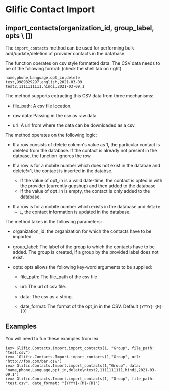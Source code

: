 # Glific Contact Import

## import_contacts(organization_id, group_label, opts \\ [])

The `import_contacts` method can be used for performing bulk add/update/deletion of
provider contacts in the database.

The function operates on csv style formatted data. The CSV data needs to be of the following format:
(check the shell tab on right)

```shell
name,phone,Language,opt_in,delete
test,9989329297,english,2021-03-09
test2,1111111111,hindi,2021-03-09,1
```

The method supports extracting this CSV data from three mechanisms:

- file_path: A csv file location.

- raw data: Passing in the csv as raw data.

- url: A url from where the data can be downloaded as a csv.

The method operates on the following logic:

- If a row consists of delete column's value as 1, the particular contact is deleted from the database.
If the contact is already not present in the datbase, the function ignores the row.

- If a row is for a mobile number which does not exist in the databae and delete!=1, the contact is inserted in the databse.
  - If the value of opt_in is a valid date-time, the contact is opted in with the provider (currently gupshup)
  and then added to the database
  - If the value of opt_in is empty, the contact is only added to the database.

- If a row is for a mobile number which exists in the database and `delete != 1`, the contact information is updated in the database.


The method takes in the following parameters:

- organization_id: the organization for which the contacts have to be imported.

- group_label: The label of the group to which the contacts have to be added. The group is created,
if a group by the provided label does not exist.

- opts: opts allows the following key-word arguments to be supplied:
    - file_path: The file_path of the csv file

    - url: The url of csv file.

    - data: The csv as a string.

    - date_format: The format of the opt_in in the CSV. Default `{YYYY}-{M}-{D}`


## Examples

You will need to fun these examples from iex

```shell
iex> Glific.Contacts.Import.import_contacts(1, "Group", file_path: "test.csv")
iex> `Glific.Contacts.Import.import_contacts(1,"Group", url: "http://foo.com/bar.csv")
iex> Glific.Contacts.Import.import_contacts(1,"Group", data: "name,phone,Language,opt_in,delete\ntest2,1111111111,hindi,2021-03-09,1")
iex> Glific.Contacts.Import.import_contacts(1, "Group", file_path: "test.csv", date_format: "{YYYY}-{M}-{D}")
```
